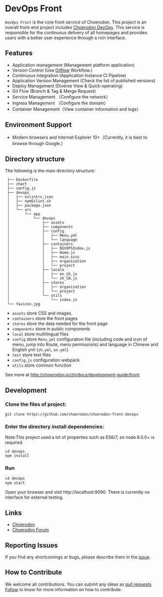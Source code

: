 # DevOps Front
`DevOps Front` is the core front service of Choerodon. This project is an overall front-end project includes [Choerodon DevOps](https://github.com/choerodon/choerodon-front-devops). This service is responsible for the continuous delivery of all homepages and provides users with a better user experience through a rich interface.

## Features
- Application management (Management platform application)
- Version Control (Use [Gitflow](https://www.atlassian.com/git/tutorials/comparing-workflows/gitflow-workflow) Workflow.)
- Continuous integration (Application Instance CI Pipeline)
- Application Version Management (Check the list of published versions)
- Deploy Management (Diverse View & Quick-operating)
- Git Flow (Branch & Tag & Merge Request)
- Service Management （Configure the network）
- Ingress Management （Configure the domain）
- Container Management（View container information and logs）

## Environment Support

* Modern browsers and Internet Explorer 10+（Currently, it is best to browse through Google.）

## Directory structure

The following is the main directory structure:

```
 ├── Dockerfile
 ├── chart
 ├── config.js
 ├── devops
 │   ├── eslintrc.json
 │   ├── npmEslint.sh
 │   ├── package.json
 │   └── src
 │       └── app
 │           └── devops
 │               ├── assets
 │               ├── components
 │               ├── config
 │               │   ├── Menu.yml
 │               │   └── language
 │               ├── containers
 │               │   ├── DEVOPSIndex.js
 │               │   ├── Home.js
 │               │   ├── main.scss
 │               │   ├── organization
 │               │   └── project
 │               ├── locale
 │               │   ├── en_US.js
 │               │   └── zh_CN.js
 │               ├── stores
 │               │   ├── organization
 │               │   └── project
 │               └── utils
 │                   └── index.js
 └── favicon.jpg

```

* `assets` store CSS and images.
* `containers` store the front pages
* `stores` store the data needed for the front page
* `components` store in public components
* `local` store multilingual files
* `config` store `Menu.yml` configuration file (including code and icon of  menu, jump into Route, menu permissions) and language in Chinese and English yml (`zh.yml`, `en.yml`)
* `test` store test files
* `config.js` configuration webpack
* `utils` store common function

See more at http://choerodon.io/zh/docs/development-guide/front.

## Development

### Clone the files of project:
```
git clone https://github.com/choerodon/choerodon-front-devops
```

### Enter the directory install dependencies:
Note:This project used a lot of properties such as ES6/7, so node 6.0.0+ is required.

```
cd devops
npm install
```
### Run

``` js
cd devops
npm start
```
Open your browser and visit http://localhost:9090. There is currently no interface for external testing.

## Links

- [Choerodon](http://choerodon.io)
- [Choerodon Forum](http://forum.choerodon.io/)

## Reporting Issues
If you find any shortcomings or bugs, please describe them in the [issue](https://github.com/choerodon/choerodon/issues/new?template=issue_template.md).

## How to Contribute
We welcome all contributions. You can submit any ideas as [pull requests](https://github.com/choerodon/choerodon/pulls). [Follow](https://github.com/choerodon/choerodon/blob/master/CONTRIBUTING.md) to know for more information on how to contribute.
 